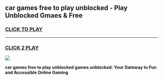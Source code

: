 
## car games free to play unblocked - Play Unblocked Gmaes & Free
<h3>
<a href="https://news.freeplayer.one?title=car_games_free_to_play_unblocked&ref=23F">CLICK TO PLAY</a></h3>
<hr>

<h3>
<a href="https://news.freeplayer.one?title=car_games_free_to_play_unblocked&ref=23F">CLICK 2 PLAY</a>
  
</h3>

<a href="https://news.freeplayer.one?title=car_games_free_to_play_unblocked&ref=23F/"><img src="https://clearcache.store/games.png"></a>


**car games free to play unblocked games unblocked: Your Gateway to Fun and Accessible Online Gaming**
